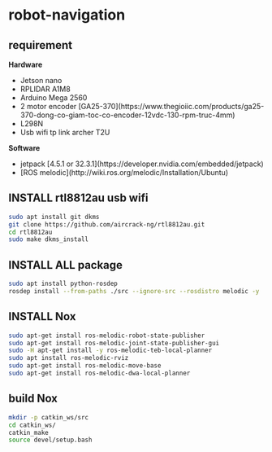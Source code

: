 # robot-navigation

## requirement

<strong>Hardware</strong>
<ul>
<li>Jetson nano</li>
<li>RPLIDAR A1M8</li>
<li>Arduino Mega 2560</li>
<li>2 motor encoder [GA25-370](https://www.thegioiic.com/products/ga25-370-dong-co-giam-toc-co-encoder-12vdc-130-rpm-truc-4mm)</li>
<li>L298N</li>
<li>Usb wifi tp link archer T2U</li>

</ul>

<strong>Software</strong>
<ul>
<li>jetpack [4.5.1 or 32.3.1](https://developer.nvidia.com/embedded/jetpack)</li>
<li>[ROS melodic](http://wiki.ros.org/melodic/Installation/Ubuntu)</li>
</ul>

## INSTALL rtl8812au usb wifi

```bash
sudo apt install git dkms
git clone https://github.com/aircrack-ng/rtl8812au.git
cd rtl8812au
sudo make dkms_install
```

## INSTALL ALL package

```bash
sudo apt install python-rosdep
rosdep install --from-paths ./src --ignore-src --rosdistro melodic -y
```
## INSTALL Nox
```bash
sudo apt-get install ros-melodic-robot-state-publisher
sudo apt-get install ros-melodic-joint-state-publisher-gui
sudo -H apt-get install -y ros-melodic-teb-local-planner
sudo apt install ros-melodic-rviz
sudo apt-get install ros-melodic-move-base
sudo apt-get install ros-melodic-dwa-local-planner
```
## build Nox 
```bash
mkdir -p catkin_ws/src
cd catkin_ws/
catkin_make
source devel/setup.bash
```
